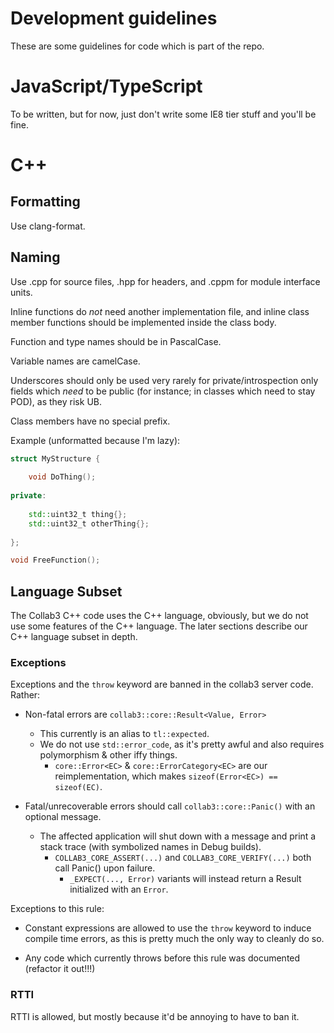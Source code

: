 # Development guidelines

These are some guidelines for code which is part of the repo.

# JavaScript/TypeScript

To be written, but for now, just don't write some IE8 tier stuff and you'll be fine.

# C++

## Formatting

Use clang-format.

## Naming

Use .cpp for source files, .hpp for headers, and .cppm for module interface units.

Inline functions do *not* need another implementation file, and inline class member functions should be implemented inside the class body.

Function and type names should be in PascalCase.

Variable names are camelCase.

Underscores should only be used very rarely for private/introspection only fields which *need* to be public (for instance; in classes which need to stay POD), as they risk UB.

Class members have no special prefix.

Example (unformatted because I'm lazy):
```cpp
struct MyStructure {
    
    void DoThing();
    
private:
    
    std::uint32_t thing{};
    std::uint32_t otherThing{};
    
};

void FreeFunction();
```

## Language Subset

The Collab3 C++ code uses the C++ language, obviously, but we do not use some features
of the C++ language. The later sections describe our C++ language subset in depth.

### Exceptions

Exceptions and the `throw` keyword are banned in the collab3 server code.
Rather:

- Non-fatal errors are `collab3::core::Result<Value, Error>`
  - This currently is an alias to `tl::expected`.
  - We do not use `std::error_code`, as it's pretty awful and also requires polymorphism & other iffy things.
    - `core::Error<EC>` & `core::ErrorCategory<EC>` are our reimplementation, which makes `sizeof(Error<EC>) == sizeof(EC)`.

- Fatal/unrecoverable errors should call `collab3::core::Panic()` with an optional message.
  - The affected application will shut down with a message and print a stack trace (with symbolized names in Debug builds).
    - `COLLAB3_CORE_ASSERT(...)` and `COLLAB3_CORE_VERIFY(...)` both call Panic() upon failure.
      - `_EXPECT(..., Error)` variants will instead return a Result initialized with an `Error`.

Exceptions to this rule:
- Constant expressions are allowed to use the `throw` keyword to induce
  compile time errors, as this is pretty much the only way to cleanly do so.

- Any code which currently throws before this rule was documented (refactor it out!!!)

### RTTI

RTTI is allowed, but mostly because it'd be annoying to have to ban it.